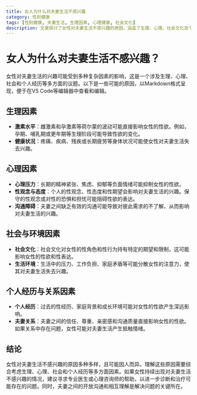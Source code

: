 ```yaml
---
title: 女人为什么对夫妻生活不感兴趣
category: 性别健康
tags: [性别健康, 夫妻生活, 生理因素, 心理健康, 社会文化]
description: 文章探讨了女性对夫妻生活不感兴趣的原因，涵盖了生理、心理、社会文化及个人经历等多方面因素，强调通过综合分析和专业帮助来解决问题，并指出夫妻间的开放沟通和相互理解是关键。
---
```

# 女人为什么对夫妻生活不感兴趣？

女性对夫妻生活的兴趣可能受到多种复杂因素的影响，这是一个涉及生理、心理、社会和个人经历等多方面的议题。以下是一些可能的原因，以Markdown格式呈现，便于在VS Code等编辑器中查看和编辑。

## 生理因素

- **激素水平**：雌激素和孕激素等荷尔蒙的波动可能直接影响女性的性欲。例如，孕期、哺乳期或更年期等生理阶段可能导致性欲的变化。
- **健康状况**：疼痛、疾病、残疾或长期疲劳等身体状况可能使女性对夫妻生活失去兴趣。

## 心理因素

- **心理压力**：长期的精神紧张、焦虑、抑郁等负面情绪可能抑制女性的性欲。
- **性观念与态度**：个人的性观念、性态度和性期望会影响对夫妻生活的兴趣。保守的性观念或对性的恐惧和担忧可能阻碍性欲的表达。
- **沟通障碍**：夫妻之间缺乏有效的沟通可能导致对彼此需求的不了解，从而影响对夫妻生活的兴趣。

## 社会与环境因素

- **社会文化**：社会文化对女性的性角色和性行为持有特定的期望和限制，这可能影响女性的性欲和性表达。
- **生活环境**：生活中的压力、工作负担、家庭矛盾等可能分散女性的注意力，使其对夫妻生活失去兴趣。

## 个人经历与关系因素

- **个人经历**：过去的性经历、家庭背景和成长环境可能对女性的性欲产生深远影响。
- **夫妻关系**：夫妻之间的信任、尊重、亲密感和沟通质量直接影响女性的性欲。如果关系中存在问题，女性可能对夫妻生活产生抵触情绪。

## 结论

女性对夫妻生活不感兴趣的原因多种多样，且可能因人而异。理解这些原因需要综合考虑生理、心理、社会和个人经历等多方面因素。如果女性持续出现对夫妻生活不感兴趣的情况，建议寻求专业医生或心理咨询师的帮助，以进一步诊断和治疗可能存在的问题。同时，夫妻之间的开放沟通和相互理解是解决问题的关键所在。